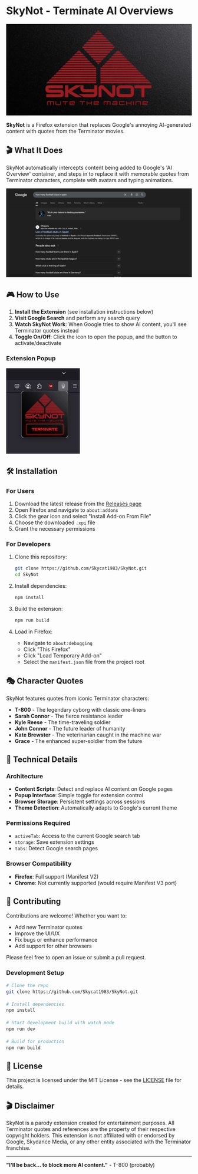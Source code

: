 # SkyNot - Terminate AI Overviews

![SkyNot Logo](src/assets/screenshots/logo.png)

**SkyNot** is a Firefox extension that replaces Google's annoying AI-generated content with quotes from the Terminator movies.

## 🎬 What It Does

SkyNot automatically intercepts content being added to Google's 'AI Overview' container, and steps in to replace it with memorable quotes from Terminator characters, complete with avatars and typing animations.

![SkyNot in Action](src/assets/screenshots/content.png)

## 🎮 How to Use

1. **Install the Extension** (see installation instructions below)
2. **Visit Google Search** and perform any search query
3. **Watch SkyNot Work**: When Google tries to show AI content, you'll see Terminator quotes instead
4. **Toggle On/Off**: Click the icon to open the popup, and the button to activate/deactivate

### Extension Popup

<img src="src/assets/screenshots/popup.png" alt="SkyNot Popup" width="200">

## 🛠 Installation

### For Users

1. Download the latest release from the [Releases page](https://github.com/Skycat1983/SkyNot/releases)
2. Open Firefox and navigate to `about:addons`
3. Click the gear icon and select "Install Add-on From File"
4. Choose the downloaded `.xpi` file
5. Grant the necessary permissions

### For Developers

1. Clone this repository:

   ```bash
   git clone https://github.com/Skycat1983/SkyNot.git
   cd SkyNot
   ```

2. Install dependencies:

   ```bash
   npm install
   ```

3. Build the extension:

   ```bash
   npm run build
   ```

4. Load in Firefox:
   - Navigate to `about:debugging`
   - Click "This Firefox"
   - Click "Load Temporary Add-on"
   - Select the `manifest.json` file from the project root

## 🎭 Character Quotes

SkyNot features quotes from iconic Terminator characters:

- **T-800** - The legendary cyborg with classic one-liners
- **Sarah Connor** - The fierce resistance leader
- **Kyle Reese** - The time-traveling soldier
- **John Connor** - The future leader of humanity
- **Kate Brewster** - The veterinarian caught in the machine war
- **Grace** - The enhanced super-soldier from the future

## 🔧 Technical Details

### Architecture

- **Content Scripts**: Detect and replace AI content on Google pages
- **Popup Interface**: Simple toggle for extension control
- **Browser Storage**: Persistent settings across sessions
- **Theme Detection**: Automatically adapts to Google's current theme

### Permissions Required

- `activeTab`: Access to the current Google search tab
- `storage`: Save extension settings
- `tabs`: Detect Google search pages

### Browser Compatibility

- **Firefox**: Full support (Manifest V2)
- **Chrome**: Not currently supported (would require Manifest V3 port)

## 🤝 Contributing

Contributions are welcome! Whether you want to:

- Add new Terminator quotes
- Improve the UI/UX
- Fix bugs or enhance performance
- Add support for other browsers

Please feel free to open an issue or submit a pull request.

### Development Setup

```bash
# Clone the repo
git clone https://github.com/Skycat1983/SkyNot.git

# Install dependencies
npm install

# Start development build with watch mode
npm run dev

# Build for production
npm run build
```

## 📜 License

This project is licensed under the MIT License - see the [LICENSE](LICENSE) file for details.

## 🎬 Disclaimer

SkyNot is a parody extension created for entertainment purposes. All Terminator quotes and references are the property of their respective copyright holders. This extension is not affiliated with or endorsed by Google, Skydance Media, or any other entity associated with the Terminator franchise.

---

**"I'll be back... to block more AI content."** - T-800 (probably)
